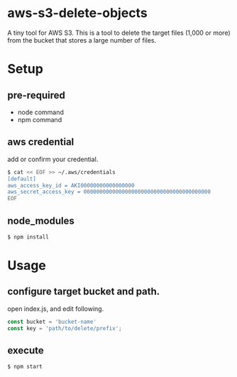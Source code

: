 # aws-s3-delete-objects
A tiny tool for AWS S3.
This is a tool to delete the target files (1,000 or more) from the bucket that stores a large number of files.

# Setup

## pre-required
- node command
- npm command
## aws credential
add or confirm your credential.
```bash
$ cat << EOF >> ~/.aws/credentials
[default]
aws_access_key_id = AKI00000000000000000
aws_secret_access_key = 0000000000000000000000000000000000000000
EOF
```

## node_modules
```bash
$ npm install
```
# Usage
## configure target bucket and path.
open index.js, and edit following.
```js
const bucket = 'bucket-name'
const key = 'path/to/delete/prefix';
```

## execute
```bash
$ npm start
```
